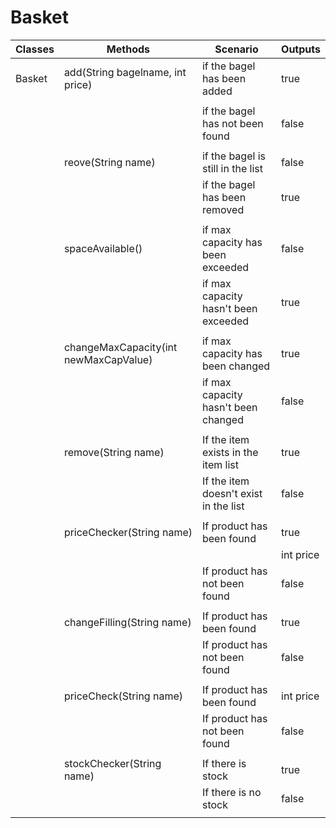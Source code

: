 # Basket

<!---
1.
As a member of the public,
So I can order a bagel before work,
I'd like to add a specific type of bagel to my basket.
-----------------------------------------------------------------------------------------------
2.
As a member of the public,
So I can change my order,
I'd like to remove a bagel from my basket.
-----------------------------------------------------------------------------------------------
3.
As a member of the public,
So that I can not overfill my small bagel basket
I'd like to know when my basket is full when I try adding an item beyond my basket capacity.
-----------------------------------------------------------------------------------------------
4.
As a Bob's Bagels manager,
So that I can expand my business,
I’d like to change the capacity of baskets.
-----------------------------------------------------------------------------------------------
5.
As a member of the public
So that I can maintain my sanity
I'd like to know if I try to remove an item that doesn't exist in my basket.
-----------------------------------------------------------------------------------------------
6.
As a customer,
So I know how much money I need,
I'd like to know the total cost of items in my basket.
-----------------------------------------------------------------------------------------------
7.
As a customer,
So I know what the damage will be,
I'd like to know the cost of a bagel before I add it to my basket.
-----------------------------------------------------------------------------------------------
8.
As a customer,
So I can shake things up a bit,
I'd like to be able to choose fillings for my bagel.
-----------------------------------------------------------------------------------------------
9.
As a customer,
So I don't over-spend,
I'd like to know the cost of each filling before I add it to my bagel order.
-----------------------------------------------------------------------------------------------
10.
As the manager,
So we don't get any weird requests,
I want customers to only be able to order things that we stock in our inventory.
-->

| Classes | Methods                               | Scenario                              | Outputs   |
|---------|---------------------------------------|---------------------------------------|-----------|
| Basket  | add(String bagelname, int price)      | if the bagel has been added           | true      |
|         |                                       |                                       |           |
|         |                                       | if the bagel has not been found       | false     |
|         |                                       |                                       |           |
|         | reove(String name)                    | if the bagel is still in the list     | false     |
|         |                                       | if the bagel has been removed         | true      |
|         |                                       |                                       |           |
|         | spaceAvailable()                      | if max capacity has been exceeded     | false     |
|         |                                       | if max capacity hasn't been exceeded  | true      |
|         |                                       |                                       |           |
|         | changeMaxCapacity(int newMaxCapValue) | if max capacity has been changed      | true      |
|         |                                       | if max capacity hasn't been changed   | false     |
|         |                                       |                                       |           |
|         | remove(String name)                   | If the item exists in the item list   | true      |
|         |                                       | If the item doesn't exist in the list | false     |
|         |                                       |                                       |           |
|         | priceChecker(String name)             | If product has been found             | true      |
|         |                                       |                                       | int price |       
|         |                                       | If product has not been found         | false     |
|         |                                       |                                       |           |
|         | changeFilling(String name)            | If product has been found             | true      | 
|         |                                       | If product has not been found         | false     |
|         |                                       |                                       |           |
|         | priceCheck(String name)               | If product has been found             | int price | 
|         |                                       | If product has not been found         | false     |
|         |                                       |                                       |           |
|         | stockChecker(String name)             | If there is stock                     | true      |
|         |                                       | If there is no stock                  | false     |
|         |                                       |                                       |           |


